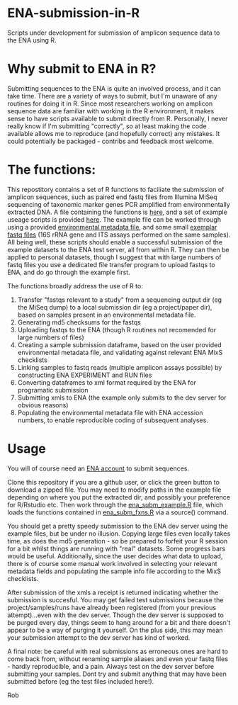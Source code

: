 # ENA-submission-in-R
Scripts under development for submission of amplicon sequence data to the ENA using R.

# Why submit to ENA in R?
Submitting sequences to the ENA is quite an involved process, and it can take time. There are a variety of ways to submit, but I'm unaware of any routines for doing it in R. Since most researchers working on amplicon sequence data are familiar with working in the R environment, it makes sense to have scripts available to submit directly from R.
Personally, I never really know if I'm submitting "correctly", so at least making the code available allows me to reproduce (and hopefully correct) any mistakes. It could potentially be packaged  - contribs and feedback most welcome.

# The functions:
This repostitory contains a set of R functions to faciliate the submission of amplicon sequences, such as paired end fastq files from Illumina MiSeq sequencing of taxonomic marker genes PCR amplified from environmentally extracted DNA. A file containing the functions is [here](https://github.com/robiwangriff/ENA-submission-in-R/blob/main/ena_subm_fxns.R), and a set of example useage scripts is provided [here](https://github.com/robiwangriff/ENA-submission-in-R/blob/main/ena_subm_example.R). The example  file can be worked through using a provided [environmental metadata file](https://github.com/robiwangriff/ENA-submission-in-R/blob/main/env_metadata.csv), and some small [exemplar fastq files](https://github.com/robiwangriff/ENA-submission-in-R/tree/main/fastq_files_from_sequencer) (16S rRNA gene and ITS assays performed on the same samples). All being well, these scripts should enable a successful submission of the example datasets to the ENA test server, all from within R. They can then be applied to personal datasets, though I suggest that with large numbers of fastq files you use a dedicated file transfer program to upload fastqs to ENA, and do go through the example first.

The functions broadly address the use of R to:

1. Transfer "fastqs relevant to a study" from a sequencing output dir (eg the MiSeq dump) to a local submission dir (eg a project/paper dir), based on samples present in an environmental metadata file.
2. Generating md5 checksums for the fastqs
3. Uploading fastqs to the ENA (though R routines not recomended for large numbers of files)
4. Creating a sample submission dataframe, based on the user provided environmental metadata file, and validating against relevant ENA MixS checklists
5. Linking samples to fastq reads (multiple amplicon assays possible) by constructing ENA EXPERIMENT and RUN files
6. Converting dataframes to xml format required by the ENA for programatic submission
7. Submitting xmls to ENA (the example only submits to the dev server for obvious reasons)
8. Populating the environmental metadata file with ENA accession numbers, to enable reproducible coding of subsequent analyses.

# Usage
You will of course need an [ENA account](https://www.ebi.ac.uk/ena/submit/sra/#home) to submit sequences. 

Clone this repository if you are a github user, or click the green button to download a zipped file. You may need to modify paths in the example file depending on where you put the extracted dir, and possibly your preference for R/Rstudio etc. Then work through the [ena_subm_example.R](https://github.com/robiwangriff/ENA-submission-in-R/blob/main/ena_subm_example.R) file, which loads the functions contained in [ena_subm_fxns.R](https://github.com/robiwangriff/ENA-submission-in-R/blob/main/ena_subm_fxns.R) via a source() command. 

You should get a pretty speedy submission to the ENA dev server using the example files, but be under no illusion. Copying large files even locally takes time, as does the md5 generation - so be prepared to forfeit your R session for a bit whilst things are running with "real" datasets. Some progress bars would be useful. Additionally, since the user decides what data to upload, there is of course some manual work involved in selecting your relevant metadata fields and populating the sample info file according to the MixS checklists. 

After submission of the xmls a receipt is returned indicating whether the submission is succesful. You may get failed test submissions because the project/samples/runs have already been registered (from your previous attempt)...even with the dev server. Though the dev server is supposed to be purged every day, things seem to hang around for a bit and there doesn't appear to be a way of purging it yourself. On the plus side, this may mean your submission attempt to the dev server has kind of worked.

A final note: be careful with real submissions as erroneous ones are hard to come back from, without renaming sample aliases and even your fastq files - hardly reproducible, and a pain. Always test on the dev server before submitting your samples. Dont try and submit anything that may have been submitted before (eg the test files included here!).

Rob 
